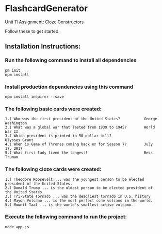 # FlashcardGenerator
Unit 11 Assignment: Cloze Constructors


Follow these to get started.

## Installation Instructions:

### Run the following command to install all dependencies
    pm init
    npm install

### Install production dependencies using this command
    npm install inquirer --save

### The following basic cards were created: 
    1.) Who was the first president of the United States?           George Washington
    2.) What was a global war that lasted from 1939 to 1945?        World War II
    3.) Which president is printed in 50 dollar bill?               Ulysses Grant
    4.) When is Game of Thrones coming back on for Season 7?        July 17, 2017
    5.) What first lady lived the longest?                          Bess Truman

### The following cloze cards were created: 
    1.) Theodore Roosevelt ... was the youngest person to be elected president of the United States.
    2.) Donald Trump ... is the oldest person to be elected president of the United States.
    3.) Tri-State Tornado ... was the deadliest tornado in U.S. history
    4.) Mayon Volcano ... is the most perfect cone volcano in the world.
    5.) Mountt Taal ... is the world's smallest active volcano.

### Execute the following command to run the project:
    node app.js
